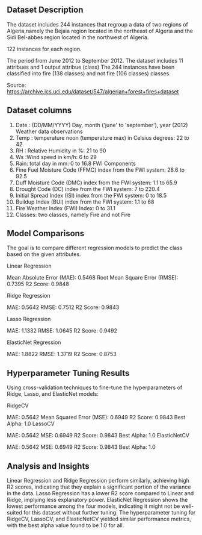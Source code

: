 ## Dataset Description
The dataset includes 244 instances that regroup a data of two regions of Algeria,namely the Bejaia region located in the northeast of Algeria and the Sidi Bel-abbes region located in the northwest of Algeria.

122 instances for each region. 

The period from June 2012 to September 2012. 
The dataset includes 11 attribues and 1 output attribue (class)
The 244 instances have been classified into fire (138 classes) and not fire (106 classes) classes.

Source: https://archive.ics.uci.edu/dataset/547/algerian+forest+fires+dataset

## Dataset columns
1. Date : (DD/MM/YYYY) Day, month ('june' to 'september'), year (2012)
Weather data observations 
2. Temp : temperature noon (temperature max)  in Celsius degrees: 22 to 42
3. RH : Relative Humidity in %: 21 to 90 
4. Ws :Wind speed in km/h: 6 to 29 
5. Rain: total day in mm: 0 to 16.8
FWI Components  
6. Fine Fuel Moisture Code (FFMC) index from the FWI system: 28.6 to 92.5 
7. Duff Moisture Code (DMC) index from the FWI system: 1.1 to 65.9 
8. Drought Code (DC) index from the FWI system:  7 to 220.4
9. Initial Spread Index (ISI) index from the FWI system: 0 to 18.5 
10. Buildup Index (BUI) index from the FWI system: 1.1 to 68
11. Fire Weather Index (FWI) Index: 0 to 31.1
12. Classes: two classes, namely   Fire and not Fire

## Model Comparisons
The goal is to compare different regression models to predict the class based on the given attributes.

Linear Regression

Mean Absolute Error (MAE): 0.5468
Root Mean Square Error (RMSE): 0.7395
R2 Score: 0.9848

Ridge Regression

MAE: 0.5642
RMSE: 0.7512
R2 Score: 0.9843

Lasso Regression

MAE: 1.1332
RMSE: 1.0645
R2 Score: 0.9492

ElasticNet Regression

MAE: 1.8822
RMSE: 1.3719
R2 Score: 0.8753

## Hyperparameter Tuning Results
Using cross-validation techniques to fine-tune the hyperparameters of Ridge, Lasso, and ElasticNet models:

RidgeCV

MAE: 0.5642
Mean Squared Error (MSE): 0.6949
R2 Score: 0.9843
Best Alpha: 1.0
LassoCV

MAE: 0.5642
MSE: 0.6949
R2 Score: 0.9843
Best Alpha: 1.0
ElasticNetCV

MAE: 0.5642
MSE: 0.6949
R2 Score: 0.9843
Best Alpha: 1.0

## Analysis and Insights
Linear Regression and Ridge Regression perform similarly, achieving high R2 scores, indicating that they explain a significant portion of the variance in the data.
Lasso Regression has a lower R2 score compared to Linear and Ridge, implying less explanatory power.
ElasticNet Regression shows the lowest performance among the four models, indicating it might not be well-suited for this dataset without further tuning.
The hyperparameter tuning for RidgeCV, LassoCV, and ElasticNetCV yielded similar performance metrics, with the best alpha value found to be 1.0 for all.
